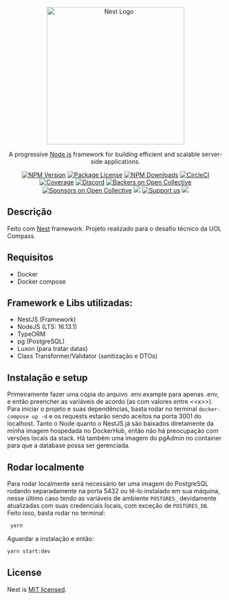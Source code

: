 <p align="center">
  <a href="http://nestjs.com/" target="blank"><img src="https://nestjs.com/img/logo_text.svg" width="320" alt="Nest Logo" /></a>
</p>

[circleci-image]: https://img.shields.io/circleci/build/github/nestjs/nest/master?token=abc123def456
[circleci-url]: https://circleci.com/gh/nestjs/nest

  <p align="center">A progressive <a href="http://nodejs.org" target="_blank">Node.js</a> framework for building efficient and scalable server-side applications.</p>
    <p align="center">
<a href="https://www.npmjs.com/~nestjscore" target="_blank"><img src="https://img.shields.io/npm/v/@nestjs/core.svg" alt="NPM Version" /></a>
<a href="https://www.npmjs.com/~nestjscore" target="_blank"><img src="https://img.shields.io/npm/l/@nestjs/core.svg" alt="Package License" /></a>
<a href="https://www.npmjs.com/~nestjscore" target="_blank"><img src="https://img.shields.io/npm/dm/@nestjs/common.svg" alt="NPM Downloads" /></a>
<a href="https://circleci.com/gh/nestjs/nest" target="_blank"><img src="https://img.shields.io/circleci/build/github/nestjs/nest/master" alt="CircleCI" /></a>
<a href="https://coveralls.io/github/nestjs/nest?branch=master" target="_blank"><img src="https://coveralls.io/repos/github/nestjs/nest/badge.svg?branch=master#9" alt="Coverage" /></a>
<a href="https://discord.gg/G7Qnnhy" target="_blank"><img src="https://img.shields.io/badge/discord-online-brightgreen.svg" alt="Discord"/></a>
<a href="https://opencollective.com/nest#backer" target="_blank"><img src="https://opencollective.com/nest/backers/badge.svg" alt="Backers on Open Collective" /></a>
<a href="https://opencollective.com/nest#sponsor" target="_blank"><img src="https://opencollective.com/nest/sponsors/badge.svg" alt="Sponsors on Open Collective" /></a>
  <a href="https://paypal.me/kamilmysliwiec" target="_blank"><img src="https://img.shields.io/badge/Donate-PayPal-ff3f59.svg"/></a>
    <a href="https://opencollective.com/nest#sponsor"  target="_blank"><img src="https://img.shields.io/badge/Support%20us-Open%20Collective-41B883.svg" alt="Support us"></a>
  <a href="https://twitter.com/nestframework" target="_blank"><img src="https://img.shields.io/twitter/follow/nestframework.svg?style=social&label=Follow"></a>
</p>
  <!--[![Backers on Open Collective](https://opencollective.com/nest/backers/badge.svg)](https://opencollective.com/nest#backer)
  [![Sponsors on Open Collective](https://opencollective.com/nest/sponsors/badge.svg)](https://opencollective.com/nest#sponsor)-->

## Descrição

Feito com [Nest](https://github.com/nestjs/nest) framework.
Projeto realizado para o desafio técnico da UOL Compass.

## Requisitos
- Docker
- Docker compose

## Framework e Libs utilizadas:
- NestJS (Framework)
- NodeJS (LTS: 16.13.1)
- TypeORM
- pg (PostgreSQL)
- Luxon (para tratar datas)
- Class Transformer/Validator (sanitização e DTOs)

## Instalação e setup
Primeiramente fazer uma cópia do arquivo .env.example para apenas .env, e então preencher as variáveis de acordo (as com valores entre <\<x>\>). Para iniciar o projeto e suas dependências, basta rodar no terminal `docker-compose up -d` e os requests estarão sendo aceitos na porta 3001 do localhost. Tanto o Node quanto o NestJS já são baixados diretamente da minha imagem hospedada no DockerHub, então não há preocupação com versões locais da stack. Há também uma imagem do pgAdmin no container para que a database possa ser gerenciada.  

## Rodar localmente
Para rodar localmente será necessário ter uma imagem do PostgreSQL rodando separadamente na porta 5432 ou tê-lo instalado em sua máquina, nesse último caso tendo as variáveis de ambiente `POSTGRES_` devidamente atualizadas com suas credenciais locais, com exceção de `POSTGRES_DB`. Feito isso, basta rodar no terminal:
  
 ```bash
  yarn
  ```
  Aguardar a instalação e então:
  ```bash
  yarn start:dev
  ```

## License

Nest is [MIT licensed](LICENSE).
